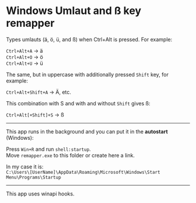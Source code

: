 # Windows Umlaut and ß key remapper

Types umlauts (ä, ö, ü, and ß) when Ctrl+Alt is pressed.  For example:

<code>Ctrl+Alt+A</code> → ä<br>
<code>Ctrl+Alt+O</code> → ö<br>
<code>Ctrl+Alt+U</code> → ü<br>

The same, but in uppercase with additionally pressed <code>Shift</code> key, for example:

<code>Ctrl+Alt+Shift+A</code> → Ä, etc.

This combination with S and with and without <code>Shift</code> gives ß:

<code>Ctrl+Alt[+Shift]+S</code> → ß

<hr>

This app runs in the background and you can put it in the <b>autostart</b> (Windows):

Press <code>Win+R</code> and run <code>shell:startup</code>.<br>
Move <code>remapper.exe</code> to this folder or create here a link.<br>

In my case it is:<br>
<code>C:\Users\\[UserName]\AppData\Roaming\Microsoft\Windows\Start Menu\Programs\Startup</code>

<hr>

This app uses winapi hooks.
